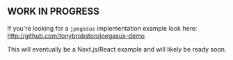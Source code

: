 ## WORK IN PROGRESS

If you're looking for a `jpegasus` implementation example look here: http://github.com/tonybrobston/jpegasus-demo

This will eventually be a Next.js/React example and will likely be ready soon.
